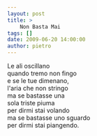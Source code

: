 ```yaml
---
layout: post
title: >
    Non Basta Mai
tags: []
date: 2009-06-20 14:00:00
author: pietro
---
```

Le ali oscillano<br/>quando tremo non fingo<br/>e se le tue dimenano,<br/>l'aria che non stringo<br/>ma se bastasse una<br/>sola triste piuma<br/>per dirmi stai volando<br/>ma se bastasse uno sguardo<br/>per dirmi stai piangendo.
